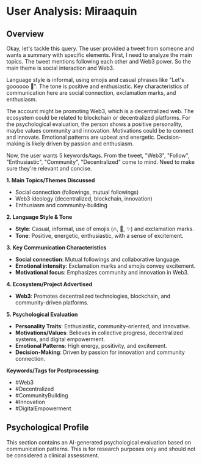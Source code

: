 # User Analysis: Miraaquin

## Overview

<think>
Okay, let's tackle this query. The user provided a tweet from someone and wants a summary with specific elements. First, I need to analyze the main topics. The tweet mentions following each other and Web3 power. So the main theme is social interaction and Web3. 

Language style is informal, using emojis and casual phrases like "Let's goooooo 💯". The tone is positive and enthusiastic. Key characteristics of communication here are social connection, exclamation marks, and enthusiasm.

The account might be promoting Web3, which is a decentralized web. The ecosystem could be related to blockchain or decentralized platforms. For the psychological evaluation, the person shows a positive personality, maybe values community and innovation. Motivations could be to connect and innovate. Emotional patterns are upbeat and energetic. Decision-making is likely driven by passion and enthusiasm.

Now, the user wants 5 keywords/tags. From the tweet, "Web3", "Follow", "Enthusiastic", "Community", "Decentralized" come to mind. Need to make sure they're relevant and concise.
</think>

**1. Main Topics/Themes Discussed**  
- Social connection (followings, mutual followings)  
- Web3 ideology (decentralized, blockchain, innovation)  
- Enthusiasm and community-building  

**2. Language Style & Tone**  
- **Style**: Casual, informal, use of emojis (🔥, 💪, ✨) and exclamation marks.  
- **Tone**: Positive, energetic, enthusiastic, with a sense of excitement.  

**3. Key Communication Characteristics**  
- **Social connection**: Mutual followings and collaborative language.  
- **Emotional intensity**: Exclamation marks and emojis convey excitement.  
- **Motivational focus**: Emphasizes community and innovation in Web3.  

**4. Ecosystem/Project Advertised**  
- **Web3**: Promotes decentralized technologies, blockchain, and community-driven platforms.  

**5. Psychological Evaluation**  
- **Personality Traits**: Enthusiastic, community-oriented, and innovative.  
- **Motivations/Values**: Believes in collective progress, decentralized systems, and digital empowerment.  
- **Emotional Patterns**: High energy, positivity, and excitement.  
- **Decision-Making**: Driven by passion for innovation and community connection.  

**Keywords/Tags for Postprocessing**:  
- #Web3  
- #Decentralized  
- #CommunityBuilding  
- #Innovation  
- #DigitalEmpowerment

## Psychological Profile

This section contains an AI-generated psychological evaluation based on communication patterns. This is for research purposes only and should not be considered a clinical assessment.